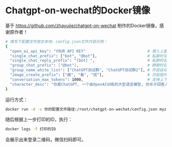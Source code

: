 # Chatgpt-on-wechat的Docker镜像
基于 https://github.com/zhayujie/chatgpt-on-wechat 制作的Docker镜像，感谢原作者！
```bash
# 填写下配置文件放在本地，config.json文件内容示例：
{ 
  "open_ai_api_key": "YOUR API KEY"                           # 填入上面创建的 OpenAI API KEY
  "single_chat_prefix": ["bot", "@bot"],                      # 私聊时文本需要包含该前缀才能触发机器人回复
  "single_chat_reply_prefix": "[bot] ",                       # 私聊时自动回复的前缀，用于区分真人
  "group_chat_prefix": ["@bot"],                              # 群聊时包含该前缀则会触发机器人回复
  "group_name_white_list": ["ChatGPT测试群", "ChatGPT测试群2"], # 开启自动回复的群名称列表
  "image_create_prefix": ["画", "看", "找"],                   # 开启图片回复的前缀
  "conversation_max_tokens": 1000,                            # 支持上下文记忆的最多字符数
  "character_desc": "你是ChatGPT, 一个由OpenAI训练的大型语言模型, 你乐于回答人们的各种问题。"  # 人格描述
}
```
运行方式：
```bash
docker run -d -v 你的配置文件路径:/root/chatgpt-on-wechat/config.json myzhijie/chatgpt-on-wechat
```
随后根据上一步打印的ID，执行：
```bash
docker logs -f 打印的ID
```
会展示出来登录二维码，微信扫码即可。



